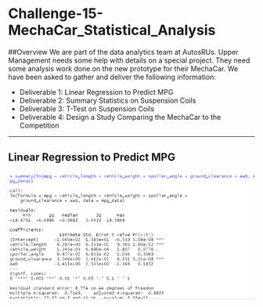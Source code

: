 # Challenge-15-MechaCar_Statistical_Analysis

##Overview
We are part of the data analytics team at AutosRUs. Upper Management needs some help with details on a special project. They need some analysis work done on the new prototype for their MechaCar. We have been asked to gather and deliver the following information:
  - Deliverable 1: Linear Regression to Predict MPG
  - Deliverable 2: Summary Statistics on Suspension Coils
  - Deliverable 3: T-Test on Suspension Coils
  - Deliverable 4: Design a Study Comparing the MechaCar to the Competition

-----------------------------------------------------------------------------------
## Linear Regression to Predict MPG

<kbd>

![Deliverable 1](https://github.com/LindsayTeeters/Challenge-15-MechaCar_Statistical_Analysis/blob/main/Resources/summary%20mpg%20vehicle%20lengthwidth.png) </kbd>
